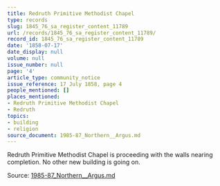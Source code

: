 ```yaml
---
title: Redruth Primitive Methodist Chapel
type: records
slug: 1845_76_sa_register_content_11789
url: /records/1845_76_sa_register_content_11789/
record_id: 1845_76_sa_register_content_11789
date: '1858-07-17'
date_display: null
volume: null
issue_number: null
page: '4'
article_type: community_notice
issue_reference: 17 July 1858, page 4
people_mentioned: []
places_mentioned:
- Redruth Primitive Methodist Chapel
- Redruth
topics:
- building
- religion
source_document: 1985-87_Northern__Argus.md
---
```


Redruth Primitive Methodist Chapel is proceeding with the walls nearing completion.  No other new building is going on.

Source: [1985-87_Northern__Argus.md](/downloads/markdown/1985-87_Northern__Argus.md)
